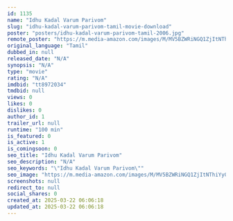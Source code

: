 ```yaml
---
id: 1135
name: "Idhu Kadal Varum Parivom"
slug: "idhu-kadal-varum-parivom-tamil-movie-download"
poster: "posters/idhu-kadal-varum-parivom-tamil-2006.jpg"
remote_poster: "https://m.media-amazon.com/images/M/MV5BZWRiNGQ1ZjItNThiYy00NWUxLTliNWItODdhZDMxMDc1NzU3XkEyXkFqcGdeQXVyMjA4OTI5NDQ@._V1_SX300.jpg"
original_language: "Tamil"
dubbed_in: null
released_date: "N/A"
synopsis: "N/A"
type: "movie"
rating: "N/A"
imdbid: "tt8972034"
tmdbid: null
views: 0
likes: 0
dislikes: 0
author_id: 1
trailer_url: null
runtime: "100 min"
is_featured: 0
is_active: 1
is_comingsoon: 0
seo_title: "Idhu Kadal Varum Parivom"
seo_description: "N/A"
seo_keywords: "\"Idhu Kadal Varum Parivom\""
seo_image: "https://m.media-amazon.com/images/M/MV5BZWRiNGQ1ZjItNThiYy00NWUxLTliNWItODdhZDMxMDc1NzU3XkEyXkFqcGdeQXVyMjA4OTI5NDQ@._V1_SX300.jpg"
screenshots: null
redirect_to: null
social_shares: 0
created_at: 2025-03-22 06:06:18
updated_at: 2025-03-22 06:06:18
---
```


